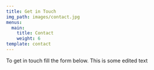 ```yaml
---
title: Get in Touch
img_path: images/contact.jpg
menus:
  main:
    title: Contact
    weight: 6
template: contact
---
```

To get in touch fill the form below.  This is some edited text
